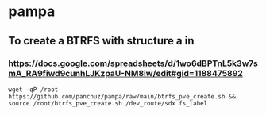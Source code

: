 # pampa

## To create a BTRFS with structure a in
### https://docs.google.com/spreadsheets/d/1wo6dBPTnL5k3w7smA_RA9fiwd9cunhLJKzpaU-NM8iw/edit#gid=1188475892
```
wget -qP /root https://github.com/panchuz/pampa/raw/main/btrfs_pve_create.sh &&
source /root/btrfs_pve_create.sh /dev_route/sdx fs_label
```
